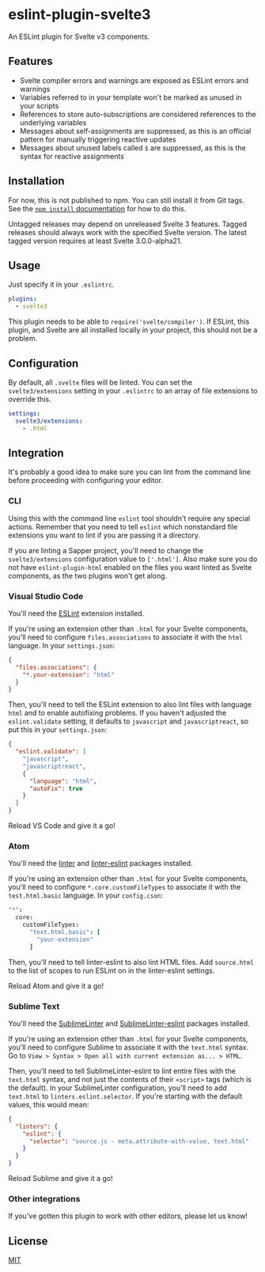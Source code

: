 # eslint-plugin-svelte3

An ESLint plugin for Svelte v3 components.

## Features

- Svelte compiler errors and warnings are exposed as ESLint errors and warnings
- Variables referred to in your template won't be marked as unused in your scripts
- References to store auto-subscriptions are considered references to the underlying variables
- Messages about self-assignments are suppressed, as this is an official pattern for manually triggering reactive updates
- Messages about unused labels called `$` are suppressed, as this is the syntax for reactive assignments

## Installation

For now, this is not published to npm. You can still install it from Git tags. See the [`npm install` documentation](https://docs.npmjs.com/cli/install) for how to do this.

Untagged releases may depend on unreleased Svelte 3 features. Tagged releases should always work with the specified Svelte version. The latest tagged version requires at least Svelte 3.0.0-alpha21.

## Usage

Just specify it in your `.eslintrc`.

```yaml
plugins:
  - svelte3
```

This plugin needs to be able to `require('svelte/compiler')`. If ESLint, this plugin, and Svelte are all installed locally in your project, this should not be a problem.

## Configuration

By default, all `.svelte` files will be linted. You can set the `svelte3/extensions` setting in your `.eslintrc` to an array of file extensions to override this.

```yaml
settings:
  svelte3/extensions:
    - .html
```

## Integration

It's probably a good idea to make sure you can lint from the command line before proceeding with configuring your editor.

### CLI

Using this with the command line `eslint` tool shouldn't require any special actions. Remember that you need to tell `eslint` which nonstandard file extensions you want to lint if you are passing it a directory.

If you are linting a Sapper project, you'll need to change the `svelte3/extensions` configuration value to `['.html']`. Also make sure you do not have `eslint-plugin-html` enabled on the files you want linted as Svelte components, as the two plugins won't get along.

### Visual Studio Code

You'll need the [ESLint](https://marketplace.visualstudio.com/items?itemName=dbaeumer.vscode-eslint) extension installed.

If you're using an extension other than `.html` for your Svelte components, you'll need to configure `files.associations` to associate it with the `html` language. In your `settings.json`:

```json
{
  "files.associations": {
    "*.your-extension": "html"
  }
}
```

Then, you'll need to tell the ESLint extension to also lint files with language `html` and to enable autofixing problems. If you haven't adjusted the `eslint.validate` setting, it defaults to `javascript` and `javascriptreact`, so put this in your `settings.json`:

```json
{
  "eslint.validate": [
    "javascript",
    "javascriptreact",
    {
      "language": "html",
      "autoFix": true
    }
  ]
}
```

Reload VS Code and give it a go!

### Atom

You'll need the [linter](https://atom.io/packages/linter) and [linter-eslint](https://atom.io/packages/linter-eslint) packages installed.

If you're using an extension other than `.html` for your Svelte components, you'll need to configure `*.core.customFileTypes` to associate it with the `test.html.basic` language. In your `config.cson`:

```cson
"*":
  core:
    customFileTypes:
      "text.html.basic": [
        "your-extension"
      ]
```

Then, you'll need to tell linter-eslint to also lint HTML files. Add `source.html` to the list of scopes to run ESLint on in the linter-eslint settings.

Reload Atom and give it a go!

### Sublime Text

You'll need the [SublimeLinter](https://github.com/SublimeLinter/SublimeLinter) and [SublimeLinter-eslint](https://github.com/SublimeLinter/SublimeLinter-eslint) packages installed.

If you're using an extension other than `.html` for your Svelte components, you'll need to configure Sublime to associate it with the `text.html` syntax. Go to `View > Syntax > Open all with current extension as... > HTML`.

Then, you'll need to tell SublimeLinter-eslint to lint entire files with the `text.html` syntax, and not just the contents of their `<script>` tags (which is the default). In your SublimeLinter configuration, you'll need to add `text.html` to `linters.eslint.selector`. If you're starting with the default values, this would mean:

```json
{
  "linters": {
    "eslint": {
      "selector": "source.js - meta.attribute-with-value, text.html"
    }
  }
}
```

Reload Sublime and give it a go!

### Other integrations

If you've gotten this plugin to work with other editors, please let us know!

## License

[MIT](LICENSE)
